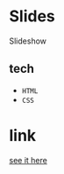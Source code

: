 # Slides
 Slideshow
 
 ## tech 
 
 - `HTML`
 - `CSS`

# link
[see it here](https://kierepkae.github.io/Slides/)

